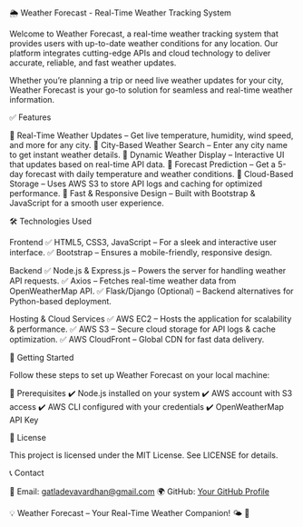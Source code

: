 🌦️ Weather Forecast - Real-Time Weather Tracking System

Welcome to Weather Forecast, a real-time weather tracking system that provides users with up-to-date weather conditions for any location. Our platform integrates cutting-edge APIs and cloud technology to deliver accurate, reliable, and fast weather updates.

Whether you’re planning a trip or need live weather updates for your city, Weather Forecast is your go-to solution for seamless and real-time weather information.

✅ Features

🔹 Real-Time Weather Updates – Get live temperature, humidity, wind speed, and more for any city.
🔹 City-Based Weather Search – Enter any city name to get instant weather details.
🔹 Dynamic Weather Display – Interactive UI that updates based on real-time API data.
🔹 Forecast Prediction – Get a 5-day forecast with daily temperature and weather conditions.
🔹 Cloud-Based Storage – Uses AWS S3 to store API logs and caching for optimized performance.
🔹 Fast & Responsive Design – Built with Bootstrap & JavaScript for a smooth user experience.

🛠️ Technologies Used

Frontend
✅ HTML5, CSS3, JavaScript – For a sleek and interactive user interface.
✅ Bootstrap – Ensures a mobile-friendly, responsive design.

Backend
✅ Node.js & Express.js – Powers the server for handling weather API requests.
✅ Axios – Fetches real-time weather data from OpenWeatherMap API.
✅ Flask/Django (Optional) – Backend alternatives for Python-based deployment.

Hosting & Cloud Services
✅ AWS EC2 – Hosts the application for scalability & performance.
✅ AWS S3 – Secure cloud storage for API logs & cache optimization.
✅ AWS CloudFront – Global CDN for fast data delivery.

🚀 Getting Started

Follow these steps to set up Weather Forecast on your local machine:

🔹 Prerequisites
✔️ Node.js installed on your system
✔️ AWS account with S3 access
✔️ AWS CLI configured with your credentials
✔️ OpenWeatherMap API Key 

📝 License

This project is licensed under the MIT License. See LICENSE for details.

📞 Contact

📧 Email: gatladevavardhan@gmail.com
🌍 GitHub: [Your GitHub Profile](https://github.com/Devavardhan06)

💡 Weather Forecast – Your Real-Time Weather Companion! 🌤️ 🚀
